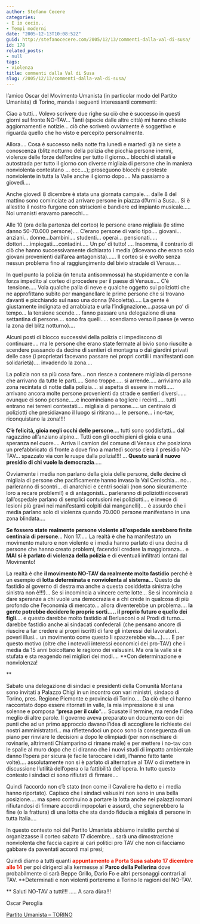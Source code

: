 ```yaml
---
author: Stefano Cecere
categories:
- E io cecio..
- Tempi moderni
date: "2005-12-13T10:08:52Z"
guid: http://stefanocecere.com/2005/12/13/commenti-dalla-val-di-susa/
id: 178
related_posts:
- null
tags:
- violenza
title: commenti dalla Val di Susa
slug: /2005/12/13/commenti-dalla-val-di-susa/
---
```


<img src='/wp-content/NOTAV.jpg' alt='' align='left' />l’amico Oscar del Movimento Umanista (in particolar modo del Partito Umanista) di Torino, manda i seguenti interessanti commenti:

Ciao a tutti… Volevo scrivere due righe su ciò che è successo in questi giorni sul fronte NO-TAV… Tanti (specie dalle altre città) mi hanno chiesto aggiornamenti e notizie… ciò che scriverò ovviamente è soggettivo e riguarda quello che ho visto e percepito personalmente.
  
Allora…. Cosa è successo nella notte fra lunedì e martedì già ne siete a conoscenza (blitz notturno della polizia che picchia persone inermi, violenze delle forze dell&#8217;ordine per tutto il giorno… blocchi di statali e autostrada per tutto il giorno con diverse migliaia di persone che in maniera nonviolenta contestano … ecc….); proseguono blocchi e proteste nonviolente in tutta la Valle anche il giorno dopo…. Ma passiamo a giovedì….

Anche giovedì 8 dicembre è stata una giornata campale…. dalle 8 del mattino sono cominciate ad arrivare persone in piazza d&#8217;Armi a Susa… Si è allestito il nostro furgone con striscioni e bandiere ed impianto musicale….. Noi umanisti eravamo parecchi….
  
Alle 10 (ora della partenza del corteo) le persone erano migliaia (le stime danno 50-70.000 persone)…. C&#8217;erano persone di vario tipo…. giovani… anziani… donne…bambini…. studenti… operai… pensionati….. dottori…..impiegati….contadini….. Un po’ di tutto! …. Insomma, il contrario di ciò che hanno successivamente dichiarato i media (dicevano che erano solo giovani provenienti dall&#8217;area antagonista)…… Il corteo si è svolto senza nessun problema fino al raggiungimento del bivio stradale di Venaus….

In quel punto la polizia (in tenuta antisommossa) ha stupidamente e con la forza impedito al corteo di procedere per il paese di Venaus…. C&#8217;è  tensione….. Vola qualche palla di neve e qualche oggetto sui poliziotti che ne approfittano subito per manganellare le prime persone che si trovano davanti e picchiando sul naso una donna (Nicoletta)….. La gente è giustamente indignata ed arrabbiata e urla l’indignazione….passa un po’ di tempo… la tensione scende…. fanno passare una delegazione di una settantina di persone…. sono fra quelli….. scendiamo verso il paese (e verso la zona del blitz notturno)….

Alcuni posti di blocco successivi della polizia ci impediscono di continuare…. ma le persone che erano state fermate al bivio sono riuscite a scendere passando da decine di sentieri di montagna o dai giardini privati delle case (i proprietari facevano passare nei propri cortili i manifestanti con solidarietà)…. invadendo la zona….

La polizia non sa più cosa fare… non riesce a contenere migliaia di persone che arrivano da tutte le parti….. Sono troppe….. si arrende….. arriviamo alla zona recintata di notte dalla polizia…. si aspetta di essere in molti….. arrivano ancora molte persone provenienti da strade e sentieri diversi…… ovunque ci sono persone…..e incominciano a togliere i recinti….. tutti entrano nei terreni contestati…. migliaia di persone….. un centinaio di poliziotti che presidiavano il luogo si ritirano…. le persone… i no-tav, riconquistano la zona!!!!

**C&#8217;è felicità, gioia negli occhi delle persone**…. tutti sono soddisfatti… dal ragazzino all&#8217;anziano alpino… Tutti con gli occhi pieni di gioia e una speranza nel cuore…. Arriva il camion del comune di Venaus che posiziona un prefabbricato di fronte a dove fino a martedì scorso c&#8217;era il presidio NO-TAV… spazzato via con le ruspe dalla polizia!!!! … **Questo sarà il nuovo presidio di chi vuole la democrazia**…..

Ovviamente i media non parlano della gioia delle persone, delle decine di migliaia di persone che pacificamente hanno invaso la Val Cenischia… no… parleranno di scontri… di anarchici e centri sociali (non sono sicuramente loro a recare problemi!) e di antagonisti… parleranno di poliziotti ricoverati (all&#8217;ospedale parlano di semplici contusioni nei poliziotti…. e invece di lesioni più gravi nei manifestanti colpiti dai manganelli)…. è assurdo che i media parlano solo di violenza quando 70.000 persone manifestano in una zona blindata….

**Se fossero state realmente persone violente all&#8217;ospedale sarebbero finite centinaia di persone**… Non 17….. La realtà è che ha manifestato un movimento maturo e non violento e i media hanno parlato di una decina di persone che hanno creato problemi, facendoli credere la maggioranza… e **MAI si è parlato di violenza della polizia** e di eventuali infiltrati lontani dal Movimento!

La realtà è che **il movimento NO-TAV da realmente molto fastidio** perché è un esempio di **lotta determinata e nonviolenta al sistema**… Questo da fastidio al governo di destra ma anche a questa cosiddetta sinistra (che sinistra non è!!!)… Se si incomincia a vincere certe lotte… Se si incomincia a dare speranze a chi vuole una democrazia e a chi crede in qualcosa di più profondo che l&#8217;economia di mercato… allora diventerebbe un problema…. **la gente potrebbe decidere le proprie sorti….. il proprio futuro e quello dei figli**…. e questo darebbe molto fastidio al Berlusconi o al Prodi di turno… darebbe fastidio anche ai sindacati confederali (che pensano ancore di riuscire a far credere ai propri iscritti di fare gli interessi dei lavoratori.. poveri illusi… un movimento come questo li spazzerebbe via….)….. E per questo motivo (oltre che i notevoli interessi economici dei pro-TAV) che i media da 15 anni boicottano le ragiono dei valsusini. Ma ora la valle si è stufata e sta reagendo nei migliori dei modi…. **Con determinazione e nonviolenza!
  
** 
  
Sabato una delegazione di sindaci e presidenti della Comunità Montana sono invitati a Palazzo Chigi in un incontro con vari ministri, sindaco di Torino, pres. Regione Piemonte e provincia di Torino…. Da ciò che ci hanno raccontato dopo essere ritornati in valle, la mia impressione è si una solenne e pomposa &#8220;**presa per il culo**&#8220;…. Scusate il termine, ma rende l&#8217;idea meglio di altre parole. Il governo aveva preparato un documento con dei punti che ad un primo approccio davano l&#8217;idea di accogliere le richieste dei nostri amministratori… ma riflettendoci un poco sono la conseguenza di un piano per rinviare le decisioni a dopo le olimpiadi (per non rischiare di rovinarle, altrimenti Chiamparino ci rimane male) e per mettere i no-tav con le spalle al muro dopo che ci diranno che i nuovi studi di impatto ambientale danno l&#8217;opera per sicura (e facile taroccare i dati, l’hanno fatto tante volte)…. assolutamente non si è parlato di alternative al TAV o di mettere in discussione l&#8217;utilità dell&#8217;opera o la fattibilità dell&#8217;opera. In tutto questo contesto i sindaci ci sono rifiutati di firmare….

Quindi l&#8217;accordo non c&#8217;è stato (non come il Cavaliere ha detto e i media hanno riportato). Capisco che i sindaci valsusini non sono in una bella posizione…. ma spero continuino a portare la lotta anche nei palazzi romani rifiutandosi di firmare accordi impopolari e assurdi, che segnerebbero la fine (o la frattura) di una lotta che sta dando fiducia a migliaia di persone in tutta Italia….

In questo contesto noi del Partito Umanista abbiamo insistito perché si organizzasse il corteo sabato 17 dicembre… sarà una dimostrazione nonviolenta che faccia capire ai cari politici pro TAV che non ci facciamo gabbare da paventati accordi mai presi;

Quindi diamo a tutti quanti <span style="color: #E91700"><strong>appuntamento a Porta Susa sabato 17 dicembre alle 14</strong></span> per poi dirigerci alla kermesse al **Parco della Pellerina** dove probabilmente ci sarà Beppe Grillo, Dario Fo e altri personaggi contrari al TAV. **Determinati e non violenti porteremo a Torino le ragioni del NO-TAV.
  
** Saluti NO-TAV a tutti!!! ….. A sara dùra!!!
  
Oscar Peroglia
  
[Partito Umanista &#8211; TORINO](http://www.partitoumanista.to/)